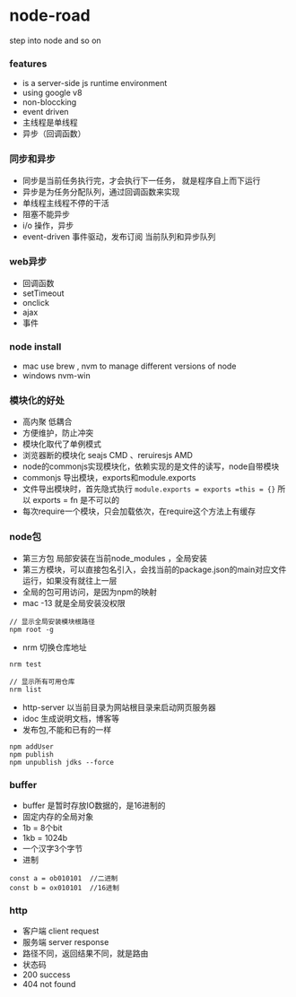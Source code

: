 # node-road
step into node and so on 

### features 
- is a server-side js runtime environment 
- using google v8
- non-bloccking 
- event driven 
- 主线程是单线程 
- 异步（回调函数）

### 同步和异步
- 同步是当前任务执行完，才会执行下一任务， 就是程序自上而下运行
- 异步是为任务分配队列，通过回调函数来实现 
- 单线程主线程不停的干活
- 阻塞不能异步
- i/o 操作，异步 
- event-driven 事件驱动，发布订阅 当前队列和异步队列 

### web异步
- 回调函数
- setTimeout
- onclick
- ajax
- 事件


### node install 
- mac use brew , nvm to manage different versions of node 
- windows  nvm-win 


### 模块化的好处
- 高内聚 低耦合
- 方便维护，防止冲突
- 模块化取代了单例模式 
- 浏览器断的模块化 seajs CMD 、reruiresjs AMD 
- node的commonjs实现模块化，依赖实现的是文件的读写，node自带模块
- commonjs 导出模块，exports和module.exports 
- 文件导出模块时，首先隐式执行 ``` module.exports = exports =this = {} ``` 所以 exports = fn 是不可以的 
- 每次require一个模块，只会加载依次，在require这个方法上有缓存 

### node包
- 第三方包 局部安装在当前node_modules ，全局安装 
- 第三方模块，可以直接包名引入，会找当前的package.json的main对应文件运行，如果没有就往上一层 
- 全局的包可用访问，是因为npm的映射 
- mac -13 就是全局安装没权限 
``` 
// 显示全局安装模块根路径 
npm root -g 
```
- nrm 切换仓库地址 
```
nrm test 

// 显示所有可用仓库 
nrm list 
```
- http-server 以当前目录为网站根目录来启动网页服务器  
- idoc 生成说明文档，博客等
- 发布包,不能和已有的一样 
```
npm addUser 
npm publish 
npm unpublish jdks --force 
```


### buffer 
- buffer 是暂时存放IO数据的，是16进制的
- 固定内存的全局对象 
- 1b = 8个bit
- 1kb = 1024b
- 一个汉字3个字节
- 进制 
``` 
const a = ob010101  //二进制
const b = ox010101  //16进制

```

### http
- 客户端 client request 
- 服务端 server response 
- 路径不同，返回结果不同，就是路由
- 状态码 
- 200 success 
- 404 not found 
